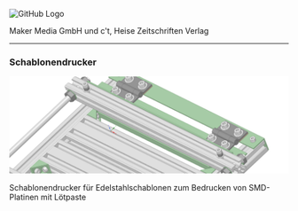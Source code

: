 ![GitHub Logo](http://www.heise.de/make/icons/make_logo.png)

Maker Media GmbH und c't, Heise Zeitschriften Verlag

***

### Schablonendrucker


![Picture](https://github.com/MakeMagazinDE/Schablonendrucker/blob/master/aufm.png)

Schablonendrucker für Edelstahlschablonen zum Bedrucken von SMD-Platinen mit Lötpaste

